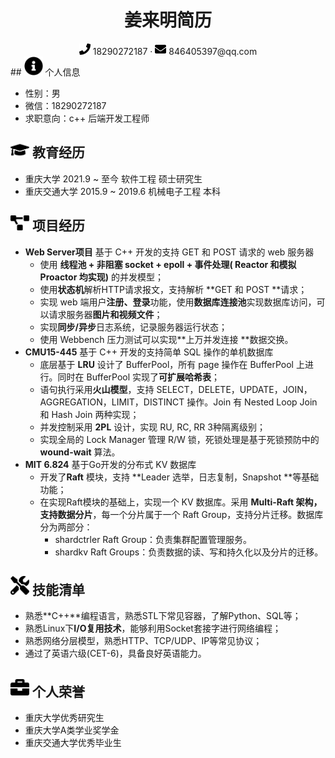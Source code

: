  <center>
     <h1>姜来明简历</h1>
     <div>
         <span>
             <img src="assets/phone-solid.svg" width="18px">
             18290272187
         </span>
         ·
         <span>
             <img src="assets/envelope-solid.svg" width="18px">
             846405397@qq.com
         </span>
     </div>
</center>
 ## <img src="assets/info-circle-solid.svg" width="30px"> 个人信息 

 - 性别：男
 - 微信：18290272187
 - 求职意向：c++ 后端开发工程师

## <img src="assets/graduation-cap-solid.svg" width="30px"> 教育经历

- 重庆大学             2021.9 ~ 至今           软件工程             硕士研究生
- 重庆交通大学      2015.9 ~ 2019.6       机械电子工程      本科

## <img src="assets/project-diagram-solid.svg" width="30px"> 项目经历

- **Web Server项目**  基于 C++ 开发的支持 GET 和 POST 请求的 web 服务器
  * 使用 **线程池 + 非阻塞 socket + epoll + 事件处理( Reactor 和模拟 Proactor 均实现)** 的并发模型；
  * 使用**状态机**解析HTTP请求报文，支持解析 **GET 和 POST **请求；
  * 实现 web 端用户**注册、登录**功能，使用**数据库连接池**实现数据库访问，可以请求服务器**图片和视频文件**；
  * 实现**同步/异步**日志系统，记录服务器运行状态；
  * 使用 Webbench 压力测试可以实现**上万并发连接 **数据交换。
- **CMU15-445**   基于 C++ 开发的支持简单 SQL 操作的单机数据库
  * 底层基于 **LRU** 设计了 BufferPool，所有 page 操作在 BufferPool 上进行。同时在 BufferPool 实现了**可扩展哈希表**；
  * 语句执行采用**火山模型**，支持 SELECT，DELETE，UPDATE，JOIN，AGGREGATION，LIMIT，DISTINCT 操作。Join 有 Nested Loop Join 和 Hash Join 两种实现；
  * 并发控制采用 **2PL** 设计，实现 RU, RC, RR 3种隔离级别；
  * 实现全局的 Lock Manager 管理 R/W 锁，死锁处理是基于死锁预防中的 **wound-wait** 算法。
- **MIT 6.824**   基于Go开发的分布式 KV 数据库
  * 开发了**Raft** 模块，支持 **Leader 选举，日志复制，Snapshot **等基础功能；
  * 在实现Raft模块的基础上，实现一个 KV 数据库。采用 **Multi-Raft 架构，支持数据分片**，每一个分片属于一个 Raft Group，支持分片迁移。数据库分为两部分：
    * shardctrler Raft Group：负责集群配置管理服务。
    * shardkv Raft Groups：负责数据的读、写和持久化以及分片的迁移。

## <img src="assets/tools-solid.svg" width="30px"> 技能清单

- 熟悉**C++**编程语言，熟悉STL下常见容器，了解Python、SQL等；
- 熟悉Linux下**I/O复用技术**，能够利用Socket套接字进行网络编程；
- 熟悉网络分层模型，熟悉HTTP、TCP/UDP、IP等常见协议；
- 通过了英语六级(CET-6)，具备良好英语能力。

## <img src="assets/briefcase-solid.svg" width="30px"> 个人荣誉

  - 重庆大学优秀研究生
  - 重庆大学A类学业奖学金
  - 重庆交通大学优秀毕业生